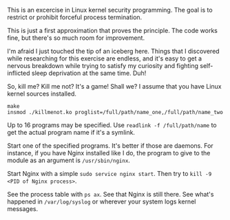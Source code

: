 This is an excercise in Linux kernel security programming. The goal is to restrict or prohibit forceful
process termination.

This is just a first approximation that proves the principle. The code works fine, but there's so much room for improvement.

I'm afraid I just touched the tip of an iceberg here. Things that I discovered while researching for this exercise
are endless, and it's easy to get a nervous breakdown while trying to satisfy my curiosity and fighting self-inflicted
sleep deprivation at the same time. Duh!

So, kill me? Kill me not? It's a game! Shall we?
I assume that you have Linux kernel sources installed.
```
make
insmod ./killmenot.ko proglist=/full/path/name_one,/full/path/name_two
```

Up to 16 programs may be specified.
Use `readlink -f /full/path/name` to get the actual program name if it's a symlink.

Start one of the specified programs. It's better if those are daemons. For instance, if you have Nginx installed like I do, the program to give to the module as an argument is `/usr/sbin/nginx`.

Start Nginx with a simple `sudo service nginx start`.
Then try to `kill -9 <PID of Nginx process>`.

See the process table with `ps ax`. See that Nginx is still there. See what's happened in `/var/log/syslog` or wherever your system logs kernel messages.
